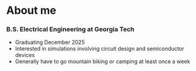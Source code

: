 # About me
### B.S. Electrical Engineering at Georgia Tech 
- Graduating December 2025
- Interested in simulations involving circuit design and semiconductor devices
- Generally have to go mountain biking or camping at least once a week
